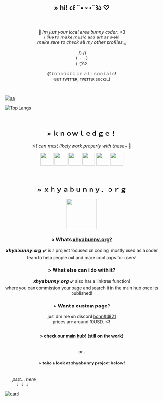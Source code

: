 <h2 align="center"> » hi! ૮꒰ ˶• ༝ •˶꒱ა ♡ </h2>

<div align="center">
<br>🎀 𝘪𝘮 𝘫𝘶𝘴𝘵 𝘺𝘰𝘶𝘳 𝘭𝘰𝘤𝘢𝘭 𝘢𝘳𝘦𝘢 𝘣𝘶𝘯𝘯𝘺 𝘤𝘰𝘥𝘦𝘳. <3
<br>𝘪 𝘭𝘪𝘬𝘦 𝘵𝘰 𝘮𝘢𝘬𝘦 𝘮𝘶𝘴𝘪𝘤 𝘢𝘯𝘥 𝘢𝘳𝘵 𝘢𝘴 𝘸𝘦𝘭𝘭!
<br>𝘮𝘢𝘬𝘦 𝘴𝘶𝘳𝘦 𝘵𝘰 𝘤𝘩𝘦𝘤𝘬 𝘢𝘭𝘭 𝘮𝘺 𝘰𝘵𝘩𝘦𝘳 𝘱𝘳𝘰𝘧𝘪𝘭𝘦𝘴,,,
<br>
<br>  ‎  /)‎ /)
<br>(‎ ‎   .‎ ‎‎   .‎ )
<br>( づ♡

  @𝚋𝚘𝚗𝚗𝚍𝚞𝚋𝚣 𝚘𝚗 𝚊𝚕𝚕 𝚜𝚘𝚌𝚒𝚊𝚕𝚜!
<br>(ʙᴜᴛ ᴛᴡɪᴛᴛᴇʀ, ᴛᴡɪᴛᴛᴇʀ ꜱᴜᴄᴋꜱ..)
<br>
</div>
<br>

[![aa](https://github-readme-stats.vercel.app/api?username=Xhyabunny&count_private=true&show_icons=true&include_all_commits=true&hide_border=false&count_private=true&theme=tokyonight&bg_color=00000000)](https://github.com/xhyabunny?tab=repositories) 

[![Top Langs](https://github-readme-stats.vercel.app/api/top-langs/?username=xhyabunny&theme=tokyonight&bg_color=00000000)](https://github.com/xhyabunny?tab=repositories)


<br>
<h2 align="center"> »‎ ｋｎｏｗｌｅｄｇｅ！</h2>
<p align="center">♯ 𝘐 𝘤𝘢𝘯 𝘮𝘰𝘴𝘵 𝘭𝘪𝘬𝘦𝘭𝘺 𝘸𝘰𝘳𝘬 𝘱𝘳𝘰𝘱𝘦𝘳𝘭𝘺 𝘸𝘪𝘵𝘩 𝘵𝘩𝘦𝘴𝘦~ 🧪️</p>
<p align="center">
  <img src='https://user-images.githubusercontent.com/106491722/186936943-12a8bb5d-9bd7-429d-9341-a9ce966c1799.png' height='42px'/>
  <img src='https://user-images.githubusercontent.com/106491722/186936946-2fb5abbb-59e2-4b9c-b53a-bf0846b6539a.png' height='42px'/>
  <img src='https://user-images.githubusercontent.com/106491722/186936958-c86846c4-e3db-4a3b-a901-1264347b7ff2.png' height='42px'/>
  <img src='https://user-images.githubusercontent.com/106491722/186936949-86e5784f-99cf-4c24-9125-a022a895ce92.jpg' height='42px'/>
  <img src='https://user-images.githubusercontent.com/106491722/186936953-6b6cbd7d-f942-4717-a5d7-6db6310f9ed7.png' height='42px'/>
  <img src='https://user-images.githubusercontent.com/106491722/186936955-ae528a6d-91d0-40e0-a995-dcbea8aae11f.png' height='42px'/>
  </p>
<br>
<div align="center">
<h2> » ｘｈｙａｂｕｎｎｙ．ｏｒｇ</h2>
 
<img src='https://xhyabunny.github.io/main/assets/xhya.png' height='100px'/>
<h3>> Whats <a href='https://github.com/xhyabunnyorg' target=”_blank”>xhyabunny.org?</a></h3>
<p>𝙭𝙝𝙮𝙖𝙗𝙪𝙣𝙣𝙮.𝙤𝙧𝙜 ✔️ is a project focused on coding, mostly used as a coder team to help people out and make cool apps for users!</p>
<h3>> What else can i do with it?</h3>
<p>𝙭𝙝𝙮𝙖𝙗𝙪𝙣𝙣𝙮.𝙤𝙧𝙜 ✔️ also has a linktree function! 
<br>where you can commission your page and search it in the main hub once its published! 
<br>
<h3>> Want a custom page?</h3>
<p>just dm me on discord <a href="#" onclick="CopyToClipboard('sample');return false;">bonn#4821</a>
<br>prices are around 10USD. <3
<br>
<h2></h2> 
<h4>> check our <a href='https://xhyabunny.github.io/main' target=”_blank">main hub!</a> (still on the work)</h4> 
<br>or..
<h4>> take a look at xhyabunny project below!</h4>
</div>
<br> ‎ ‎ ‎ ‎ ‎ ‎ ‎𝘱𝘴𝘴𝘵... 𝘩𝘦𝘳𝘦
<br>‎ ‎ ‎ ‎ ‎‎ ‎ ‎ ‎‎ ‎‎ ‎‎⇣ ⇣ ⇣
<br>

[![card](https://github-readme-stats.vercel.app/api/pin/?username=xhyabunny&repo=main)](https://github.com/xhyabunny/main)

